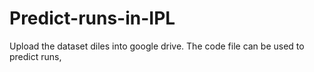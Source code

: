 # Predict-runs-in-IPL
Upload the dataset diles into google drive.
The code file can be used to predict runs,
